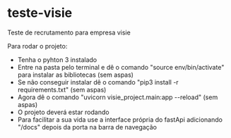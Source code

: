 # teste-visie
Teste de recrutamento para empresa visie

Para rodar o projeto: 
- Tenha o pyhton 3 instalado
- Entre na pasta pelo terminal e dê o comando "source env/bin/activate" para instalar as bibliotecas (sem aspas)
- Se não conseguir instalar dê o comando "pip3 install -r requirements.txt" (sem aspas)
- Agora dê o comando "uvicorn visie_project.main:app --reload" (sem aspas)
- O projeto deverá estar rodando
- Para facilitar a sua vida use a interface própria do fastApi adicionando "/docs" depois da porta na barra de navegação
